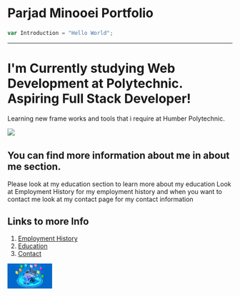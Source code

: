 # Parjad Minooei Portfolio



```javascript
var Introduction = "Hello World";
```
---
# I'm Currently studying Web Development at Polytechnic. Aspiring Full Stack Developer!

Learning new frame works and tools that i require at Humber Polytechnic.


<img src="ParjadFinal2-19.jpg" width="250"/>


## You can find more information about me in about me section.
Please look at my education section to learn more about my education
Look at Employment History for my employment history
and when you want to contact me look at my contact page for my contact information

## Links to more Info 
1. [Employment History](employment)
2. [Education](education)
3. [Contact](contact)

<img src="FullStackLogo.jpg" width="100"/>
